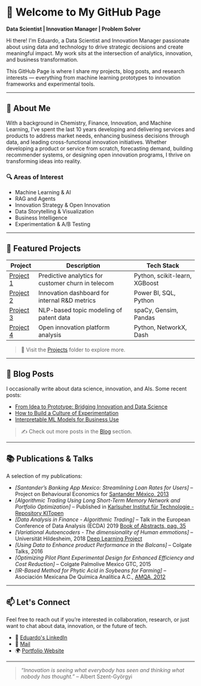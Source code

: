 # 👋 Welcome to My GitHub Page 
 
**Data Scientist | Innovation Manager | Problem Solver**

Hi there! I'm Eduardo, a Data Scientist and Innovation Manager passionate about using data and technology to drive strategic decisions and create meaningful impact. My work sits at the intersection of analytics, innovation, and business transformation.

This GitHub Page is where I share my projects, blog posts, and research interests — everything from machine learning prototypes to innovation frameworks and experimental tools.

---

## 🚀 About Me

With a background in Chemistry, Finance, Innovation, and Machine Learning, I’ve spent the last 10 years developing and delivering services and products to address market needs, enhancing business decisions through data, and leading cross-functional innovation initiatives. Whether developing a product or service from scratch, forecasting demand, building recommender systems, or designing open innovation programs, I thrive on transforming ideas into reality.

### 🔍 Areas of Interest
- Machine Learning & AI
- RAG and Agents
- Innovation Strategy & Open Innovation
- Data Storytelling & Visualization
- Business Intelligence
- Experimentation & A/B Testing

---

## 🧠 Featured Projects

| Project | Description | Tech Stack |
|--------|-------------|------------|
| [Project 1](./projects/project1.md) | Predictive analytics for customer churn in telecom | Python, scikit-learn, XGBoost |
| [Project 2](./projects/project2.md) | Innovation dashboard for internal R&D metrics | Power BI, SQL, Python |
| [Project 3](./projects/project3.md) | NLP-based topic modeling of patent data | spaCy, Gensim, Pandas |
| [Project 4](./projects/project4.md) | Open innovation platform analysis | Python, NetworkX, Dash |

> 🔎 Visit the [Projects](./projects) folder to explore more.

---

## 📝 Blog Posts

I occasionally write about data science, innovation, and AIs. Some recent posts:

- [From Idea to Prototype: Bridging Innovation and Data Science](./blog/idea-to-prototype.md)
- [How to Build a Culture of Experimentation](./blog/culture-of-experimentation.md)
- [Interpretable ML Models for Business Use](./blog/interpretable-ml.md)

> ✍️ Check out more posts in the [Blog](./blog) section.

---

## 📚 Publications & Talks

A selection of my publications:

- *[Santander’s Banking App Mexico: Streamlining Loan Rates for Users]* – Project on Behavioural Economics for [Santander México, 2013](https://github.com/Salvatore-Rocha/Salvatore-Rocha/blob/a7e1346865aa0f7f7d44238425b25d2ec8bf4595/Docs/Lim_Behavioural_Economics_Santander_Eduardo%20Salvador%20Rocha.pdf)
- *[Algorithmic Trading Using Long Short-Term Memory Network and Portfolio Optimization]* – Published in [Karlsuher Institut für Technologie - Repository KITopen](https://publikationen.bibliothek.kit.edu/1000138284)
- *[Data Analysis in Finance - Algorithmic Trading]* – Talk in the European Conference of Data Analysis (ECDA) 2019 [Book of Abstracts, pag. 35](https://www.gfkl.org/ecda2019/wp-content/uploads/sites/7/2019/03/Book_of_Abstracts_FINAL.pdf)
- *[Variational Autoencoders - The dimensionality of Human emmotions]* – Universität Hildesheim, 2018 [Deep Learning Project](https://github.com/Salvatore-Rocha/Salvatore-Rocha/blob/0b0cc29c0a127d96cbc5180c33ad409a96ba2469/Docs/EMO_VAE.pdf)
- *[Using Data to Enhance product Performance in the Balcans]* – Colgate Talks, 2016
- *[Optimizing Pilot Plant Experimental Design for Enhanced Efficiency and Cost Reduction]* – Colgate Palmolive Mexico GTC, 2015
- *[IR-Based Method for Phytic Acid in Soybeans for Farming]* – Asociación Mexicana De Química Analítica A.C., [AMQA, 2012](https://github.com/Salvatore-Rocha/Salvatore-Rocha/blob/main/Docs/Constancia%20AIMQ.pdf)

---

## 📫 Let's Connect

Feel free to reach out if you’re interested in collaboration, research, or just want to chat about data, innovation, or the future of tech.

- 🔗 [Eduardo's LinkedIn](https://www.linkedin.com/in/salvador-rocha/)
- 📧 [Mail](mailto:salvador.rocha.e@gmail.com)
- 🌍 [Portfolio Website](https://github.com/Salvatore-Rocha)

---

> *“Innovation is seeing what everybody has seen and thinking what nobody has thought.”* – Albert Szent-Györgyi
